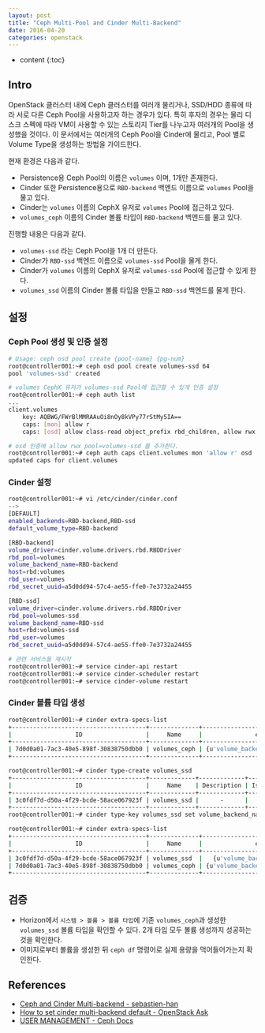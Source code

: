 ```yaml
---
layout: post
title: "Ceph Multi-Pool and Cinder Multi-Backend"
date: 2016-04-20
categories: openstack
---
```


* content
{:toc}

## Intro

OpenStack 클러스터 내에 Ceph 클러스터를 여러개 물리거나, SSD/HDD 종류에 따라 서로 다른 Ceph Pool을 사용하고자 하는 경우가 있다.
특히 후자의 경우는 물리 디스크 스펙에 따라 VM이 사용할 수 있는 스토리지 Tier를 나누고자 여러개의 Pool을 생성했을 것이다.
이 문서에서는 여러개의 Ceph Pool을 Cinder에 물리고, Pool 별로 Volume Type을 생성하는 방법을 가이드한다.

현재 환경은 다음과 같다.
- Persistence용 Ceph Pool의 이름은 ```volumes``` 이며, 1개만 존재한다.
- Cinder 또한 Persistence용으로 ```RBD-backend``` 백엔드 이름으로 ```volumes``` Pool을 물고 있다.
- Cinder는 ```volumes``` 이름의 CephX 유저로 ```volumes``` Pool에 접근하고 있다.
- ```volumes_ceph``` 이름의 Cinder 볼륨 타입이 ```RBD-backend``` 백엔드를 물고 있다.

진행할 내용은 다음과 같다.
- ```volumes-ssd``` 라는 Ceph Pool을 1개 더 만든다.
- Cinder가 ```RBD-ssd``` 백엔드 이름으로 ```volumes-ssd``` Pool을 물게 한다.
- Cinder가  ```volumes``` 이름의 CephX 유저로 ```volumes-ssd``` Pool에 접근할 수 있게 한다.
- ```volumes_ssd``` 이름의 Cinder 볼륨 타입을 만들고 ```RBD-ssd``` 백엔드를 물게 한다.


## 설정

### Ceph Pool 생성 및 인증 설정

```bash
# Usage: ceph osd pool create {pool-name} {pg-num}
root@controller001:~# ceph osd pool create volumes-ssd 64
pool 'volumes-ssd' created

# volumes CephX 유저가 volumes-ssd Pool에 접근할 수 있게 인증 설정
root@controller001:~# ceph auth list
...
client.volumes
	key: AQBWG/FWrBlMMRAAuOi8nOy8kVPy77rStMy5IA==
	caps: [mon] allow r
	caps: [osd] allow class-read object_prefix rbd_children, allow rwx pool=volumes, allow rx pool=images

# osd 인증에 allow rwx pool=volumes-ssd 를 추가한다.
root@controller001:~# ceph auth caps client.volumes mon 'allow r' osd 'allow class-read object_prefix rbd_children, allow rwx pool=volumes, allow rx pool=images, allow rwx pool=volumes-ssd'
updated caps for client.volumes
```


### Cinder 설정

```bash
root@controller001:~# vi /etc/cinder/cinder.conf
-->
[DEFAULT]
enabled_backends=RBD-backend,RBD-ssd
default_volume_type=RBD-backend

[RBD-backend]
volume_driver=cinder.volume.drivers.rbd.RBDDriver
rbd_pool=volumes
volume_backend_name=RBD-backend
host=rbd:volumes
rbd_user=volumes
rbd_secret_uuid=a5d0dd94-57c4-ae55-ffe0-7e3732a24455

[RBD-ssd]
volume_driver=cinder.volume.drivers.rbd.RBDDriver
rbd_pool=volumes-ssd
volume_backend_name=RBD-ssd
host=rbd:volumes-ssd
rbd_user=volumes
rbd_secret_uuid=a5d0dd94-57c4-ae55-ffe0-7e3732a24455

# 관련 서비스들 재시작
root@controller001:~# service cinder-api restart
root@controller001:~# service cinder-scheduler restart
root@controller001:~# service cinder-volume restart
```

### Cinder 볼륨 타입 생성

```bash
root@controller001:~# cinder extra-specs-list
+--------------------------------------+--------------+------------------------------------------+
|                  ID                  |     Name     |               extra_specs                |
+--------------------------------------+--------------+------------------------------------------+
| 7d0d0a01-7ac3-40e5-898f-30838750dbb0 | volumes_ceph | {u'volume_backend_name': u'RBD-backend'} |
+--------------------------------------+--------------+------------------------------------------+

root@controller001:~# cinder type-create volumes_ssd
+--------------------------------------+-------------+-------------+-----------+
|                  ID                  |     Name    | Description | Is_Public |
+--------------------------------------+-------------+-------------+-----------+
| 3c0fdf7d-d50a-4f29-bcde-58ace067923f | volumes_ssd |      -      |    True   |
+--------------------------------------+-------------+-------------+-----------+
root@controller001:~# cinder type-key volumes_ssd set volume_backend_name=RBD-ssd

root@controller001:~# cinder extra-specs-list
+--------------------------------------+--------------+------------------------------------------+
|                  ID                  |     Name     |               extra_specs                |
+--------------------------------------+--------------+------------------------------------------+
| 3c0fdf7d-d50a-4f29-bcde-58ace067923f | volumes_ssd  |   {u'volume_backend_name': u'RBD-ssd'}   |
| 7d0d0a01-7ac3-40e5-898f-30838750dbb0 | volumes_ceph | {u'volume_backend_name': u'RBD-backend'} |
+--------------------------------------+--------------+------------------------------------------+
```


## 검증

- Horizon에서 ```시스템 > 볼륨 > 볼륨 타입```에 기존 ```volumes_ceph```과 생성한 ```volumes_ssd``` 볼륨 타입을 확인할 수 있다.
2개 타입 모두 볼륨 생성까지 성공하는 것을 확인한다.
- 이미지로부터 볼륨을 생성한 뒤 ```ceph df``` 명령어로 실제 용량을 먹어들어가는지 확인한다.


## References

- [Ceph and Cinder Multi-backend - sebastien-han](http://www.sebastien-han.fr/blog/2013/04/25/ceph-and-cinder-multi-backend/)
- [How to set cinder multi-backend default - OpenStack Ask](https://ask.openstack.org/en/question/25708/how-to-set-cinder-multi-backend-default/)
- [USER MANAGEMENT - Ceph Docs](http://docs.ceph.com/docs/hammer/rados/operations/user-management/)